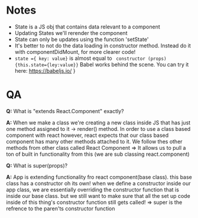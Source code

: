 # Notes
* State is a JS obj that contains data relevant to a component
* Updating States we'll rerender the component
* State can only be updates using the function 'setState'
* It's better to not do the data loading in constructor method. Instead do it with componentDidMount, for more clearer code!
* ``` state ={ key: value} ``` is almost equal to ``` constructor (props){this.state={ley:value}}``` Babel works behind the scene. You can try it here: https://babeljs.io/
}

# QA
**Q:** What is "extends React.Component" exactly?

**A:** When we make a class we're creating a new class inside JS that has just one method assigned to it -> render() method. In order to use a class based component with react however, react expects that our class based component has many other methods attached to it. We follow thes other methods from other class called React Component => It allows us to pull a ton of built in functionality from this (we are sub classing react.component)

**Q:** What is super(props)?

**A:**  App is extending functionality fro react component(base class). this base class has a constructor oh its own! when we define a constructor inside our app class, we are essentially overriding the constructor function that is inside our base class. but we still want to make sure that all the set up code inside of this thing's constructor function still gets called! => super is the refrence to the paren'ts constructor function